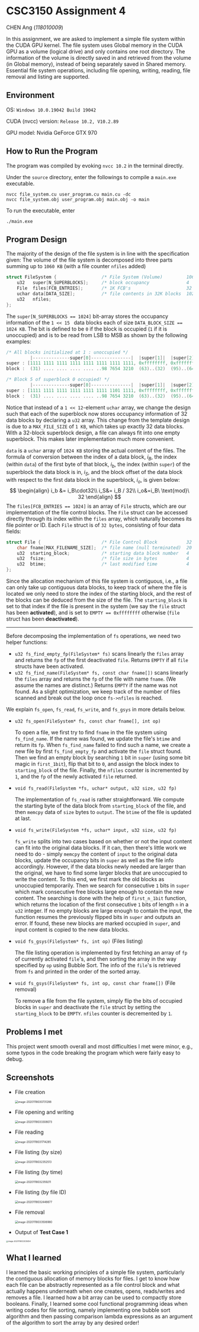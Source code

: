 # CSC3150 Assignment 4

CHEN Ang (*118010009*)

In this assignment, we are asked to implement a simple file system within the CUDA GPU kernel. The file system uses Global memory in the CUDA GPU as a volume (logical drive) and only contains one root directory. The information of the volume is directly saved in and retrieved from the volume (in Global memory), instead of being separately saved in Shared memory. Essential file system operations, including file opening, writing, reading, file removal and listing are supported.

## Environment

OS: `Windows 10.0.19042 Build 19042`

CUDA (nvcc) version: `Release 10.2, V10.2.89`

GPU model: Nvidia GeForce GTX 970

## How to Run the Program

The program was compiled by evoking `nvcc 10.2` in the terminal directly. 

Under the `source` directory, enter the followings to compile a `main.exe` executable.

```shell
nvcc file_system.cu user_program.cu main.cu -dc
nvcc file_system.obj user_program.obj main.obj -o main
```

To run the executable, enter

```shell
./main.exe
```

## Program Design

The majority of the design of the file system is in line with the specification given: The volume of the file system is decomposed into three parts summing up to `1060 KB` (with a file counter `nfiles` added)

```c++
struct FileSystem {					/* File System (Volume)			1060 KB  */
	u32   super[N_SUPERBLOCKS];		/* block occupancy	 			4  	 KB  */
	File  files[FCB_ENTRIES];		/* 1K FCB's						32 	 KB  */
	uchar data[DATA_SIZE];			/* file contents in 32K blocks	1024 KB  */
	u32	  nfiles;
};
```

The ``super[N_SUPERBLOCKS == 1024]`` bit-array stores the occupancy information of the `1 << 15 ` data blocks each of size `DATA_BLOCK_SIZE == 1024 KB`. The bit is defined to be `0` if the block is occupied (`1` if it is unoccupied) and is to be read from LSB to MSB as shown by the following examples:

```c++
/* All blocks initialized at 1 : unoccupied */
		 |--------------super[0]---------------|  |super[1]|  |super[2]|
super : [1111 1111 1111 1111 1111 1111 1111 1111, 0xffffffff, 0xffffffff, ...]
block :  (31) .... .... .... .... ..98 7654 3210  (63)..(32)  (95)..(64)  ...

/* Block 5 of superblock 0 occupied! */
		 |--------------super[0]---------------|  |super[1]|  |super[2]|
super : [1111 1111 1111 1111 1111 1111 1101 1111, 0xffffffff, 0xffffffff, ...]
block :  (31) .... .... .... .... ..98 7654 3210  (63)..(32)  (95)..(64)  ...
```

Notice that instead of a `1 << 12`-element  `uchar` array, we change the design such that each of the superblock now stores occupancy information of 32 data blocks by declaring a `u32` array. This change from the template design is due to a `MAX_FILE_SIZE` of `1 KB`, which takes up exactly 32 data blocks. With a 32-block superblock design, a file can always fit into one empty superblock. This makes later implementation much more convenient. 

`data` is a `uchar` array of `1024 KB` storing the actual content of the files. The formula of conversion between the index of a data block, $i_B,$ the index (within `data`) of the first byte of that block, $i_b,$ the index (within `super`) of the superblock the data block is in, $i_S,$ and the block offset of the data block with respect to the first data block in the superblock, $i_o,$ is given below:
$$
\begin{align}
i_b &= i_B\cdot32\\
i_S&= i_B / 32\\
i_o&=i_B\ \text{mod}\ 32
\end{align}
$$
The `files[FCB_ENTRIES == 1024]` is an array of `File` structs, which are our implementation of the file control blocks. The `File` struct can be accessed directly through its index within the `files` array, which naturally becomes its file pointer or ID. Each `File` struct is of `32 bytes`, consisting of four data fields:

```c++
struct File {						/* File Control Block			32 bytes */
	char fname[MAX_FILENAME_SIZE];	/* file name (null terminated)	20 bytes */
	u32  starting_block;			/* starting data block number	4  bytes */
	u32  fsize;						/* file size in bytes			4  bytes */
	u32  btime;						/* last modified time			4  bytes */
};
```

Since the allocation mechanism of this file system is contiguous, i.e., a file can only take up contiguous data blocks, to keep track of where the file is located we only need to store the index of the starting block, and the rest of the blocks can be deduced from the size of the file. The `starting_block` is set to that index if the file is present in the system (we say the `file` struct has been **activated**), and is set to `EMPTY == 0xffffffff` otherwise (`file` struct has been **deactivated**).

----

Before decomposing the implementation of `fs` operations, we need two helper functions:

- `u32 fs_find_empty_fp(FileSystem* fs)` scans linearly the `files` array and returns the `fp` of the first deactivated `file`. Returns `EMPTY` if all `file` structs have been activated.
- `u32 fs_find_name(FileSystem* fs, const char fname[])` scans linearly the `files` array and returns the `fp` of the file with name `fname`. (We assume the names are distinct.) Returns `EMPTY` if the name was not found. As a slight optimization, we keep track of the number of files scanned and break out the loop once `fs->nfiles` is reached.

We explain `fs_open`, `fs_read`, `fs_write`, and `fs_gsys` in more details below.

- `u32 fs_open(FileSystem* fs, const char fname[], int op)`

  To open a file, we first try to find `fname` in the file system using `fs_find_name`. If the name was found, we update the file's `btime` and return its `fp`. When `fs_find_name` failed to find such a name, we create a new file by first `fs_find_empty_fp` and activate the `file` struct found. Then we find an empty block by searching `1` bit in `super` (using some bit magic in `first_1bit`), flip that bit to `0`, and assign the block index to `starting_block` of the file. Finally, the `nfiles` counter is incremented by `1`, and the `fp` of the newly activated `file` returned.

- `void fs_read(FileSystem *fs, uchar* output, u32 size, u32 fp)`

  The implementation of `fs_read` is rather straightforward. We compute the starting byte of the data block from `starting_block` of the file, and then `memcpy` data of `size` bytes to `output`. The `btime` of the file is updated at last. 

- `void fs_write(FileSystem *fs, uchar* input, u32 size, u32 fp)`

  `fs_write` splits into two cases based on whether or not the input content can fit into the original data blocks. If it can, then there's little work we need to do - simply `memcpy` the content of `input` to the original data blocks, update the occupancy bits in `super` as well as the file info accordingly. However, if the data blocks newly needed are larger than the original, we have to find some larger blocks that are unoccupied to write the content. To this end, we first mark the old blocks as unoccupied temporarily. Then we search for consecutive `1` bits in `super` which mark consecutive free blocks large enough to contain the new content. The searching is done with the help of `first_n_1bit` function, which returns the location of the first consecutive `1` bits of length `n` in a `u32` integer. If no empty blocks are large enough to contain the input, the function resumes the previously flipped bits in `super` and outputs an error. If found, these new blocks are marked occupied in `super`, and input content is copied to the new data blocks.

- `void fs_gsys(FileSystem* fs, int op)` (Files listing)

  The file listing operation is implemented by first fetching an array of `fp` of currently activated `file`'s, and then sorting the array in the way specified by `op` using Bubble Sort. The info of the `file`'s is retrieved from `fs` and printed in the order of the sorted array.

- `void fs_gsys(FileSystem* fs, int op, const char fname[])` (File removal)

  To remove a file from the file system, simply flip the bits of occupied blocks in `super` and deactivate the `file` struct by setting the `starting_block` to be `EMPTY`. `nfiles` counter is decremented by `1`.

## Problems I met

This project went smooth overall and most difficulties I met were minor, e.g., some typos in the code breaking the program which were fairly easy to debug.

## Screenshots

- File creation

  <img src="C:\Users\Jamie\AppData\Roaming\Typora\typora-user-images\image-20201118030731288.png" alt="image-20201118030731288" style="zoom:50%;" />

- File opening and writing

  <img src="C:\Users\Jamie\AppData\Roaming\Typora\typora-user-images\image-20201118033308073.png" alt="image-20201118033308073" style="zoom:50%;" />

- File reading

  <img src="C:\Users\Jamie\AppData\Roaming\Typora\typora-user-images\image-20201118031714285.png" alt="image-20201118031714285" style="zoom:50%;" />

- File listing (by size)

  <img src="C:\Users\Jamie\AppData\Roaming\Typora\typora-user-images\image-20201118032352513.png" alt="image-20201118032352513" style="zoom:50%;" />

- File listing (by time)

  <img src="C:\Users\Jamie\AppData\Roaming\Typora\typora-user-images\image-20201118032359211.png" alt="image-20201118032359211" style="zoom:50%;" />

- File listing (by file ID)

  <img src="C:\Users\Jamie\AppData\Roaming\Typora\typora-user-images\image-20201118032446677.png" alt="image-20201118032446677" style="zoom:50%;" />

- File removal

  <img src="C:\Users\Jamie\AppData\Roaming\Typora\typora-user-images\image-20201118033506980.png" alt="image-20201118033506980" style="zoom:50%;" />

- Output of **Test Case 1**

<img src="C:\Users\Jamie\AppData\Roaming\Typora\typora-user-images\image-20201118033035654.png" alt="image-20201118033035654" style="zoom: 33%;" />





## What I learned

I learned the basic working principles of a simple file system, particularly the contiguous allocation of memory blocks for files. I get to know how each file can be abstractly represented as a file control block and what actually happens underneath when one creates, opens, reads/writes and removes a file. I learned how a bit array can be used to compactly store booleans. Finally, I learned some cool functional programming ideas when writing codes for file sorting, namely implementing one bubble sort algorithm and then passing comparison lambda expressions as an argument of the algorithm to sort the array by any desired order!

